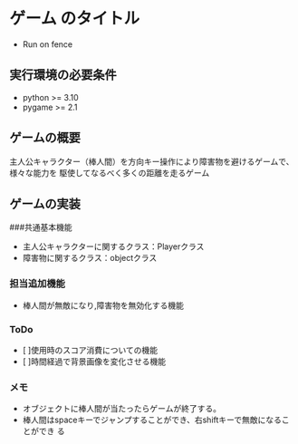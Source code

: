 # ゲーム のタイトル
* Run on fence
## 実行環境の必要条件
* python >= 3.10
* pygame >= 2.1

## ゲームの概要
主人公キャラクター（棒人間）を方向キー操作により障害物を避けるゲームで、様々な能力を
駆使してなるべく多くの距離を走るゲーム

## ゲームの実装
###共通基本機能
* 主人公キャラクターに関するクラス：Playerクラス
* 障害物に関するクラス：objectクラス
### 担当追加機能
* 棒人間が無敵になり,障害物を無効化する機能
### ToDo
- [ ]使用時のスコア消費についての機能
- [ ]時間経過で背景画像を変化させる機能
### メモ
* オブジェクトに棒人間が当たったらゲームが終了する。
* 棒人間はspaceキーでジャンプすることができ、右shiftキーで無敵になることができ る